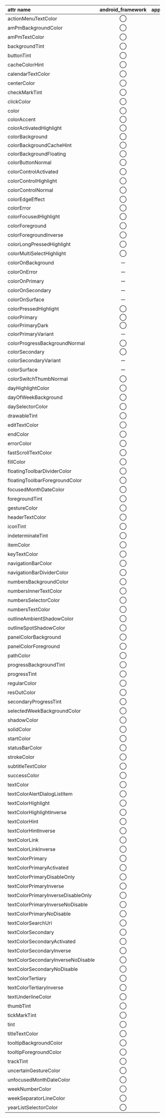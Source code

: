 attr name | android_framework | appcompat | material_components
:-- | :--: | :--: | :--:
actionMenuTextColor | ◯ | ◯ | ー
amPmBackgroundColor | ◯ | ◯ | ー
amPmTextColor | ◯ | ◯ | ー
backgroundTint | ◯ | ◯ | ー
buttonTint | ◯ | ◯ | ー
cacheColorHint | ◯ | ◯ | ー
calendarTextColor | ◯ | ◯ | ー
centerColor | ◯ | ◯ | ー
checkMarkTint | ◯ | ◯ | ー
clickColor | ◯ | ◯ | ー
color | ◯ | ◯ | ー
colorAccent | ◯ | ◯ | ◯
colorActivatedHighlight | ◯ | ◯ | ー
colorBackground | ◯ | ◯ | ◯
colorBackgroundCacheHint | ◯ | ◯ | ー
colorBackgroundFloating | ◯ | ◯ | ◯
colorButtonNormal | ◯ | ◯ | ー
colorControlActivated | ◯ | ◯ | ー
colorControlHighlight | ◯ | ◯ | ー
colorControlNormal | ◯ | ◯ | ー
colorEdgeEffect | ◯ | ◯ | ー
colorError | ◯ | ◯ | ◯
colorFocusedHighlight | ◯ | ◯ | ー
colorForeground | ◯ | ◯ | ー
colorForegroundInverse | ◯ | ◯ | ー
colorLongPressedHighlight | ◯ | ◯ | ー
colorMultiSelectHighlight | ◯ | ◯ | ー
colorOnBackground | ー | ー | ◯
colorOnError | ー | ー | ◯
colorOnPrimary | ー | ー | ◯
colorOnSecondary | ー | ー | ◯
colorOnSurface | ー | ー | ◯
colorPressedHighlight | ◯ | ◯ | ー
colorPrimary | ◯ | ◯ | ◯
colorPrimaryDark | ◯ | ◯ | ◯
colorPrimaryVariant | ー | ー | ◯
colorProgressBackgroundNormal | ◯ | ◯ | ー
colorSecondary | ◯ | ◯ | ◯
colorSecondaryVariant | ー | ー | ◯
colorSurface | ー | ー | ◯
colorSwitchThumbNormal | ◯ | ◯ | ー
dayHighlightColor | ◯ | ◯ | ー
dayOfWeekBackground | ◯ | ◯ | ー
daySelectorColor | ◯ | ◯ | ー
drawableTint | ◯ | ◯ | ー
editTextColor | ◯ | ◯ | ー
endColor | ◯ | ◯ | ー
errorColor | ◯ | ◯ | ー
fastScrollTextColor | ◯ | ◯ | ー
fillColor | ◯ | ◯ | ー
floatingToolbarDividerColor | ◯ | ◯ | ー
floatingToolbarForegroundColor | ◯ | ◯ | ー
focusedMonthDateColor | ◯ | ◯ | ー
foregroundTint | ◯ | ◯ | ー
gestureColor | ◯ | ◯ | ー
headerTextColor | ◯ | ◯ | ー
iconTint | ◯ | ◯ | ー
indeterminateTint | ◯ | ◯ | ー
itemColor | ◯ | ◯ | ー
keyTextColor | ◯ | ◯ | ー
navigationBarColor | ◯ | ◯ | ー
navigationBarDividerColor | ◯ | ◯ | ー
numbersBackgroundColor | ◯ | ◯ | ー
numbersInnerTextColor | ◯ | ◯ | ー
numbersSelectorColor | ◯ | ◯ | ー
numbersTextColor | ◯ | ◯ | ー
outlineAmbientShadowColor | ◯ | ◯ | ー
outlineSpotShadowColor | ◯ | ◯ | ー
panelColorBackground | ◯ | ◯ | ー
panelColorForeground | ◯ | ◯ | ー
pathColor | ◯ | ◯ | ー
progressBackgroundTint | ◯ | ◯ | ー
progressTint | ◯ | ◯ | ー
regularColor | ◯ | ◯ | ー
resOutColor | ◯ | ◯ | ー
secondaryProgressTint | ◯ | ◯ | ー
selectedWeekBackgroundColor | ◯ | ◯ | ー
shadowColor | ◯ | ◯ | ー
solidColor | ◯ | ◯ | ー
startColor | ◯ | ◯ | ー
statusBarColor | ◯ | ◯ | ー
strokeColor | ◯ | ◯ | ー
subtitleTextColor | ◯ | ◯ | ー
successColor | ◯ | ◯ | ー
textColor | ◯ | ◯ | ー
textColorAlertDialogListItem | ◯ | ◯ | ー
textColorHighlight | ◯ | ◯ | ー
textColorHighlightInverse | ◯ | ◯ | ー
textColorHint | ◯ | ◯ | ー
textColorHintInverse | ◯ | ◯ | ー
textColorLink | ◯ | ◯ | ー
textColorLinkInverse | ◯ | ◯ | ー
textColorPrimary | ◯ | ◯ | ー
textColorPrimaryActivated | ◯ | ◯ | ー
textColorPrimaryDisableOnly | ◯ | ◯ | ー
textColorPrimaryInverse | ◯ | ◯ | ー
textColorPrimaryInverseDisableOnly | ◯ | ◯ | ー
textColorPrimaryInverseNoDisable | ◯ | ◯ | ー
textColorPrimaryNoDisable | ◯ | ◯ | ー
textColorSearchUrl | ◯ | ◯ | ー
textColorSecondary | ◯ | ◯ | ー
textColorSecondaryActivated | ◯ | ◯ | ー
textColorSecondaryInverse | ◯ | ◯ | ー
textColorSecondaryInverseNoDisable | ◯ | ◯ | ー
textColorSecondaryNoDisable | ◯ | ◯ | ー
textColorTertiary | ◯ | ◯ | ー
textColorTertiaryInverse | ◯ | ◯ | ー
textUnderlineColor | ◯ | ◯ | ー
thumbTint | ◯ | ◯ | ー
tickMarkTint | ◯ | ◯ | ー
tint | ◯ | ◯ | ー
titleTextColor | ◯ | ◯ | ー
tooltipBackgroundColor | ◯ | ◯ | ー
tooltipForegroundColor | ◯ | ◯ | ー
trackTint | ◯ | ◯ | ー
uncertainGestureColor | ◯ | ◯ | ー
unfocusedMonthDateColor | ◯ | ◯ | ー
weekNumberColor | ◯ | ◯ | ー
weekSeparatorLineColor | ◯ | ◯ | ー
yearListSelectorColor | ◯ | ◯ | ー
